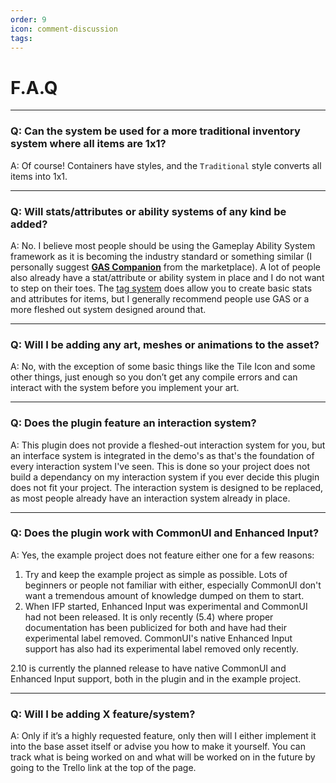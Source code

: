 ```yaml
---
order: 9
icon: comment-discussion
tags: 
---
```


# F.A.Q

---
### Q: Can the system be used for a more traditional inventory system where all items are 1x1?
A: Of course! Containers have styles, and the `Traditional` style converts all items into 1x1.

---
### Q: Will stats/attributes or ability systems of any kind be added?
A: No. I believe most people should be using the Gameplay Ability System framework as it is becoming the industry standard or something similar (I personally suggest <a href="https://www.unrealengine.com/marketplace/en-US/product/gas-companion" target="_blank">**GAS Companion**</a> from the marketplace). A lot of people also already have a stat/attribute or ability system in place and I do not want to step on their toes.
The [tag system](https://inventoryframework.github.io/workinginthesystem/tagsystem/) does allow you to create basic stats and attributes for items, but I generally recommend people use GAS or a more fleshed out system designed around that.

---
### Q: Will I be adding any art, meshes or animations to the asset?
A: No, with the exception of some basic things like the Tile Icon and some other things, just enough so you don’t get any compile errors and can interact with the system before you implement your art.

---
### Q: Does the plugin feature an interaction system?
A: This plugin does not provide a fleshed-out interaction system for you, but an interface system is integrated in the demo's as that's the foundation of every interaction system I've seen. This is done so your project does not build a dependancy on my interaction system if you ever decide this plugin does not fit your project. The interaction system is designed to be replaced, as most people already have an interaction system already in place.

---
### Q: Does the plugin work with CommonUI and Enhanced Input?
A: Yes, the example project does not feature either one for a few reasons:
1. Try and keep the example project as simple as possible. Lots of beginners or people not familiar with either, especially CommonUI don't want a tremendous amount of knowledge dumped on them to start.
2. When IFP started, Enhanced Input was experimental and CommonUI had not been released. It is only recently (5.4) where proper documentation has been publicized for both and have had their experimental label removed. CommonUI's native Enhanced Input support has also had its experimental label removed only recently.

2.10 is currently the planned release to have native CommonUI and Enhanced Input support, both in the plugin and in the example project.

---
### Q: Will I be adding X feature/system?
A: Only if it’s a highly requested feature, only then will I either implement it into the base asset itself or advise you how to make it yourself. You can track what is being worked on and what will be worked on in the future by going to the Trello link at the top of the page.
